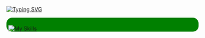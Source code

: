 <a href="https://git.io/typing-svg"><img src="https://readme-typing-svg.demolab.com?font=%24+whoami&weight=700&size=25&duration=2000&pause=300&color=39d353&width=435&lines=%24+print(username, details);Awais_Zahid MERN Engineer" alt="Typing SVG" /></a>


<div style="background:green; padding:6px 5px 0px 5px; border-radius:15px">

[![My Skills](https://skillicons.dev/icons?i=vim,js,py,html,css,nodejs,react,express,jest,bootstrap,electron,github,git,mongodb,mysql,postgres,bootstrap,docker,ts,jquery,graphql,redux,linux,bash,vscode,notion)](https://skillicons.dev)

</div>
